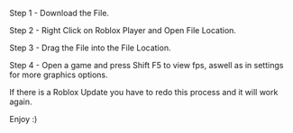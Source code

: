 Step 1 - Download the File.

Step 2 - Right Click on Roblox Player and Open File Location.

Step 3 - Drag the File into the File Location.

Step 4 - Open a game and press Shift F5 to view fps, aswell as in settings for more graphics options.

If there is a Roblox Update you have to redo this process and it will work again.

Enjoy :)
